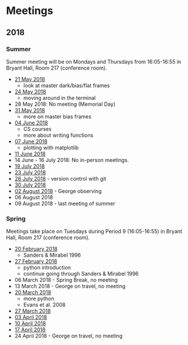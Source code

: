 # Meetings

## 2018

### Summer

Summer meeting will be on Mondays and Thursdays from 16:05-16:55 in Bryant Hall, Room 217 (conference room).

* [21 May 2018](2018-Summer/20180521.md)
    * look at master dark/bias/flat frames
* [24 May 2018](2018-Summer/20180524.md)
    * moving around in the terminal
* 28 May 2018: No meeting (Memorial Day)
* [31 May 2018](2018-Summer/20180531.md)
    * more on master bias frames
* [04 June 2018](2018-Summer/20180604.md)
    * CS courses
    * more about writing functions
* [07 June 2018](2018-Summer/20180607.md)
    * plotting with matplotlib
* [11 June 2018](2018-Summer/20180611.md)
* 14 June - 16 July 2018: No in-person meetings.
* [19 July 2018](2018-Summer/20180719.md)
* [23 July 2018](2018-Summer/20180723.md)
* [26 July 2018](2018-Summer/20180726.md) - version control with git
* [30 July 2018](2018-Summer/20180730.md)
* [02 August 2018](2018-Summer/20180802.md) - George observing
* 06 August 2018
* 09 August 2018 - last meeting of summer


### Spring

Meetings take place on Tuesdays during Period 9 (16:05-16:55) in Bryant Hall, Room 217 (conference room).

* [20 February 2018](2018-Spring/20180220.md)
    * Sanders & Mirabel 1996
* [27 February 2018](2018-Spring/20180227.md)
    * python introduction
    * continue going through Sanders & Mirabel 1996
* 06 March 2018 - Spring Break, no meeting
* 13 March 2018 - George on travel, no meeting
* [20 March 2018](2018-Spring/20180320.md)
    * more python
    * Evans et al. 2008
* [27 March 2018](2018-Spring/20180327.md)
* [03 April 2018](2018-Spring/20180403.md)
* [10 April 2018](2018-Spring/20180410.md)
* [17 April 2018](2018-Spring/20180417.md)
* 24 April 2018 - George on travel, no meeting
